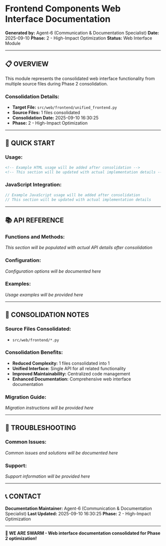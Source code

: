 # Frontend Components Web Interface Documentation

**Generated by:** Agent-6 (Communication & Documentation Specialist)
**Date:** 2025-09-10
**Phase:** 2 - High-Impact Optimization
**Status:** Web Interface Module

---

## 📋 **OVERVIEW**

This module represents the consolidated web interface functionality from multiple source files during Phase 2 consolidation.

### **Consolidation Details:**
- **Target File:** `src/web/frontend/unified_frontend.py`
- **Source Files:** 1 files consolidated
- **Consolidation Date:** 2025-09-10 16:30:25
- **Phase:** 2 - High-Impact Optimization

---

## 🚀 **QUICK START**

### **Usage:**
```html
<!-- Example HTML usage will be added after consolidation -->
<!-- This section will be updated with actual implementation details -->
```

### **JavaScript Integration:**
```javascript
// Example JavaScript usage will be added after consolidation
// This section will be updated with actual implementation details
```

---

## 📚 **API REFERENCE**

### **Functions and Methods:**
*This section will be populated with actual API details after consolidation*

### **Configuration:**
*Configuration options will be documented here*

### **Examples:**
*Usage examples will be provided here*

---

## 🔧 **CONSOLIDATION NOTES**

### **Source Files Consolidated:**
- `src/web/frontend/*.py`

### **Consolidation Benefits:**
- **Reduced Complexity:** 1 files consolidated into 1
- **Unified Interface:** Single API for all related functionality
- **Improved Maintainability:** Centralized code management
- **Enhanced Documentation:** Comprehensive web interface documentation

### **Migration Guide:**
*Migration instructions will be provided here*

---

## 🐛 **TROUBLESHOOTING**

### **Common Issues:**
*Common issues and solutions will be documented here*

### **Support:**
*Support information will be provided here*

---

## 📞 **CONTACT**

**Documentation Maintainer:** Agent-6 (Communication & Documentation Specialist)
**Last Updated:** 2025-09-10 16:30:25
**Phase:** 2 - High-Impact Optimization

---

**🐝 WE ARE SWARM - Web interface documentation consolidated for Phase 2 optimization!**
